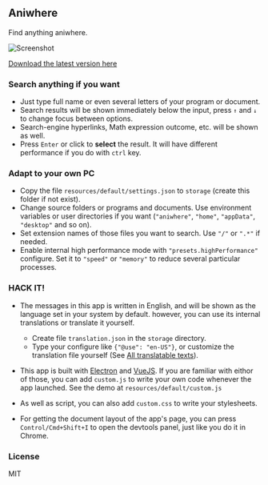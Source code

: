 ## Aniwhere

Find anything aniwhere.

![Screenshot](https://user-images.githubusercontent.com/5101076/40774142-657b8bfc-64f7-11e8-9c5e-edd828a6fe71.png)

[Download the latest version here](https://github.com/CyanSalt/aniwhere/releases/latest)

### Search anything if you want

* Just type full name or even several letters of your program or document.
* Search results will be shown immediately below the input, press `↑` and `↓` to change focus between options.
* Search-engine hyperlinks, Math expression outcome, etc. will be shown as well.
* Press `Enter` or click to **select** the result. It will have different performance if you do with `ctrl` key.

### Adapt to your own PC

* Copy the file `resources/default/settings.json` to `storage` (create this folder if not exist).
* Change source folders or programs and documents. Use environment variables or user directories if you want (`"aniwhere"`, `"home"`, `"appData"`, `"desktop"` and so on).
* Set extension names of those files you want to search. Use `"/"` or `".*"` if needed.
* Enable internal high performance mode with `"presets.highPerformance"` configure. Set it to `"speed"` or `"memory"` to reduce several particular processes.

### HACK IT!

* The messages in this app is written in English, and will be shown as the language set in your system by default. however, you can use its internal translations or translate it yourself.
  * Create file `translation.json` in the `storage` directory.
  * Type your configure like `{"@use": "en-US"}`, or customize the translation file yourself (See [All translatable texts](https://github.com/CyanSalt/todu/blob/master/src/resources/default/translation.json)).

* This app is built with [Electron](https://electronjs.org/) and [VueJS](https://vuejs.org/index.html). If you are familiar with eithor of those, you can add `custom.js` to write your own code whenever the app launched. See the demo at `resources/default/custom.js`

* As well as script, you can also add `custom.css` to write your stylesheets.

* For getting the document layout of the app's page, you can press `Control/Cmd+Shift+I` to open the devtools panel, just like you do it in Chrome.

### License

MIT
